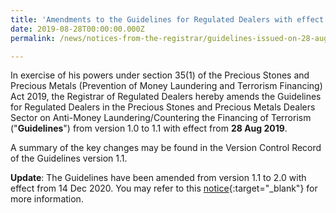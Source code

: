 ```yaml
---
title: 'Amendments to the Guidelines for Regulated Dealers with effect from 28 Aug 2019 (Version 1.1)'
date: 2019-08-28T00:00:00.000Z
permalink: /news/notices-from-the-registrar/guidelines-issued-on-28-august-2019/

---
```



In exercise of his powers under section 35(1) of the Precious Stones and Precious Metals (Prevention of Money Laundering and Terrorism Financing) Act 2019, the Registrar of Regulated Dealers hereby amends the Guidelines for Regulated Dealers in the Precious Stones and Precious Metals Dealers Sector on Anti-Money Laundering/Countering the Financing of Terrorism ("**Guidelines**") from version 1.0 to 1.1 with effect from **28 Aug 2019**.

A summary of the key changes may be found in the Version Control Record of the Guidelines version 1.1.

**Update**: The Guidelines have been amended from version 1.1 to 2.0 with effect from 14 Dec 2020. You may refer to this [notice](/news/notices-from-the-registrar/amendments-to-subsidiary-legislation-under-pspm-act-and-guidelines-for-regulated-dealers-14-dec-2020){:target="_blank"} for more information.
